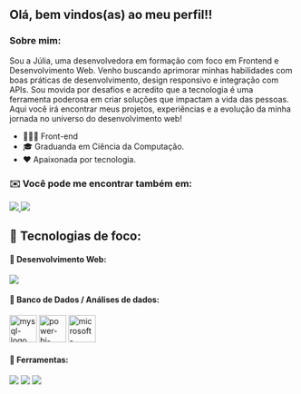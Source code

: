## Olá, bem vindos(as) ao meu perfil!!
### Sobre mim:
Sou a Júlia, uma desenvolvedora em formação com foco em Frontend e Desenvolvimento Web. Venho buscando aprimorar minhas habilidades com boas práticas de desenvolvimento, design responsivo e integração com APIs. Sou movida por desafios e acredito que a tecnologia é uma ferramenta poderosa em criar soluções que impactam a vida das pessoas. 
Aqui você irá encontrar meus projetos, experiências e a evolução da minha jornada no universo do desenvolvimento web!

- 👩🏻‍💻 Front-end
- 🎓 Graduanda em Ciência da Computação.
- ❤ Apaixonada por tecnologia.

### ✉️ Você pode me encontrar também em:
<a href = "https://www.linkedin.com/in/júlia-ribeiro-gonçalves-dev02/">
  <img src = "https://skillicons.dev/icons?i=linkedin" , src = "https://skillicons.dev"/>
</a>
<a href = mailto:goncalves.ribeiroju02@gmail.com>
  <img src = "https://skillicons.dev/icons?i=gmail" , src = "https://skillicons.dev"/>
</a>

## 🔧 Tecnologias de foco:
#### 🚀 Desenvolvimento Web:
<div display = "inline">
  <img src = "https://skillicons.dev/icons?i=js,html,css" , src = "https://skillicons.dev"/>
</div>

#### 🎲 Banco de Dados / Análises de dados:
<div display = "inline">
  <img width="48" height="48" src="https://img.icons8.com/color/48/mysql-logo.png" alt="mysql-logo"/>
  <img width="48" height="48" src="https://img.icons8.com/color/48/power-bi-2021.png" alt="power-bi-2021"/>
  <img width="48" height="48" src="https://img.icons8.com/color/48/microsoft-excel-2019--v1.png" alt="microsoft-excel-2019--v1"/>
</div>

#### 🔧 Ferramentas:
<div display = "inline">
  <img src= "https://skillicons.dev/icons?i=github" , src = "https://skillicons.dev"/>
  <img src= "https://skillicons.dev/icons?i=git" , src = "https://skillicons.dev"/>
  <img src= "https://skillicons.dev/icons?i=vscode" , src = "https://skillicons.dev"/>
</div>
